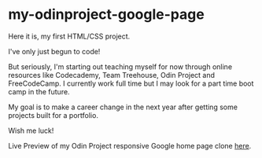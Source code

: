 # my-odinproject-google-page

Here it is, my first HTML/CSS project. 

I've only just begun to code!

But seriously, I'm starting out teaching myself for now through online resources like Codecademy, Team Treehouse, Odin Project and FreeCodeCamp. I currently work full time but I may look for a part time boot camp in the future. 

My goal is to make a career change in the next year after getting some projects built for a portfolio.

Wish me luck!

Live Preview of my Odin Project responsive Google home page clone [here](https://jsnrch003.github.io/my-odinproject-google-page/).
